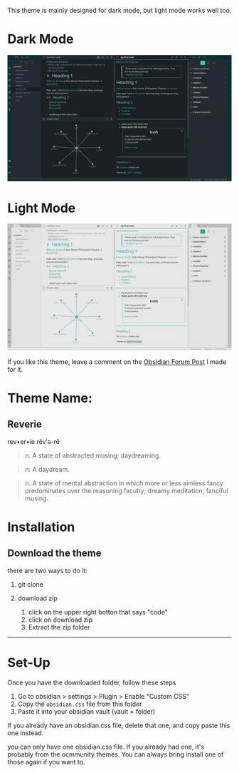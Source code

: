 This theme is mainly designed for dark mode, but light mode works well too.

# Dark Mode
![dark](img/reverie-2020-09-14-dark.png)

# Light Mode
![dark](img/reverie-2020-09-14-light.png)


If you like this theme, leave a comment on the [Obsidian Forum Post](https://forum.obsidian.md/t/theme-reverie-dark-light/6770) I made for it.

# Theme Name:
 ## Reverie 
 rev•er•ie rĕv′ə-rē

> n. A state of abstracted musing; daydreaming.

> n. A daydream.

> n. A state of mental abstraction in which more or less aimless fancy predominates over the reasoning faculty; dreamy meditation; fanciful musing.
    
# Installation

## Download the theme

there are two ways to do it:

1. git clone

3. download zip 
	1. click on the upper right botton that says "code"
	2. click on download zip
	3. Extract the zip folder

---
# Set-Up

Once you have the downloaded folder, follow these steps

1. Go to obsidian > settings > Plugin > Enable "Custom CSS"
1. Copy the `obsidian.css` file from this folder
2. Paste it into your obsidian vault (vault = folder)

If you already have an obsidian.css file, delete that one, and copy paste this one instead.

you can only have one obsidian.css file. If you already had one, it's probably from the ocmmunity themes. You can always bring install one of those again if you want to.



